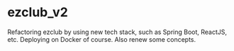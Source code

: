# ezclub_v2
Refactoring ezclub by using new tech stack, such as Spring Boot, ReactJS, etc. Deploying on Docker of course. Also renew some concepts.
